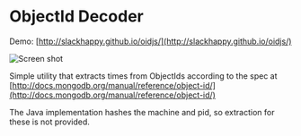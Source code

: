 ObjectId Decoder
=========
Demo: [http://slackhappy.github.io/oidjs/](http://slackhappy.github.io/oidjs/)

![Screen shot](http://f.cl.ly/items/3X2c0v0T1T3n2i1x1w1n/Screen%20Shot%202014-08-12%20at%205.45.47%20PM.png)

Simple utility that extracts times from ObjectIds
according to the spec at [http://docs.mongodb.org/manual/reference/object-id/](http://docs.mongodb.org/manual/reference/object-id/)

The Java implementation hashes the machine and pid, so extraction for these is not provided.
